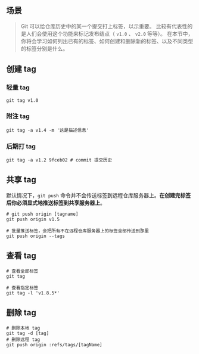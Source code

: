 ## 场景

> Git 可以给仓库历史中的某一个提交打上标签，以示重要。 比较有代表性的是人们会使用这个功能来标记发布结点（ `v1.0` 、 `v2.0` 等等）。 在本节中，你将会学习如何列出已有的标签、如何创建和删除新的标签、以及不同类型的标签分别是什么。

## 创建 tag

### 轻量 tag

```shell
git tag v1.0
```

### 附注 tag

```shel
git tag -a v1.4 -m '这是描述信息'
```

### 后期打 tag

```shell
git tag -a v1.2 9fceb02 # commit 提交历史
```

## 共享 tag

默认情况下，`git push` 命令并不会传送标签到远程仓库服务器上。**在创建完标签后你必须显式地推送标签到共享服务器上**。

```shell
# git push origin [tagname]
git push origin v1.5

# 批量推送标签，会把所有不在远程仓库服务器上的标签全部传送到那里
git push origin --tags
```

## 查看 tag

```shell
# 查看全部标签
git tag

# 查看指定标签
git tag -l 'v1.8.5*'
```

## 删除 tag

```shell
# 删除本地 tag
git tag -d [tag]
# 删除远程 tag
git push origin :refs/tags/[tagName]
```

